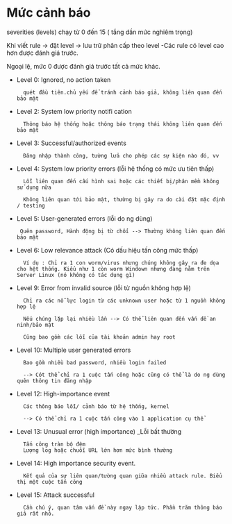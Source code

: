 # Mức cảnh báo 
severities (levels) chạy từ 0 đến 15 ( tắng dần mức nghiêm trọng)

Khi viết rule -> đặt level -> lưu trữ phân cấp theo level -Các rule có level cao hơn được đánh giá trước.

Ngoại lệ, mức 0 được đánh giá trước tất cả mức khác.

- Level 0: Ignored, no action taken

        quét đầu tiên.chủ yếu để tránh cảnh báo giả, không liên quan đến bảo mật
- Level 2: System low priority notifi cation

        Thông báo hệ thống hoặc thông báo trạng thái không liên quan đến bảo mật

- Level 3: Successful/authorized events

        Đăng nhập thành công, tường lửa cho phép các sự kiện nào đó, vv

- Level 4: System low priority errors (lỗi hệ thống có mức ưu tiên thấp)

        Lỗi liên quan đến cấu hình sai hoặc các thiết bị/phân mềm không sử dụng nữa

        Không liên quan tới bảo mật, thường bị gây ra do cài đặt mặc định / testing

- Level 5: User-generated errors (lỗi do ng dùng)

       Quên password, Hành động bị từ chối --> Thường không liên quan đến bảo mật

- Level 6: Low relevance attack (Có dấu hiệu tấn công mức thấp)

        Ví dụ : Chỉ ra 1 con worm/virus nhưng chúng không gây ra đe dọa cho hệt thống. Kiểu như 1 còn worm Windown nhưng đang nằm trên Server Linux (nó không có tác dụng gì)
- Level 9: Error from invalid source (lỗi từ nguồn không hợp lệ)

        Chỉ ra các nỗ lực login từ các unknown user hoặc từ 1 nguồn không hợp lệ

        Nếu chúng lặp lại nhiều lần --> Có thể liên quan đến vấn đề an ninh/bảo mật

        Cũng bao gồm các lỗi của tài khoản admin hay root

- Level 10: Multiple user generated errors

        Bao gồm nhiều bad password, nhiều login failed

        --> Cót thể chỉ ra 1 cuộc tấn công hoặc cũng có thể là do ng dùng quên thông tin đăng nhập

- Level 12: High-importance event 

        Các thông báo lỗi/ cảnh báo từ hệ thống, kernel

        --> Có thể chỉ ra 1 cuộc tấn công vào 1 application cụ thể

- Level 13: Unusual error (high importance) _Lỗi bất thường

        Tấn công tràn bộ đệm
        Lượng log hoặc chuỗi URL lớn hơn mức bình thường

- Level 14: High importance security event.

        Kết quả của sự liên quan/tường quan giữa nhiều attack rule. Biểu thị một cuộc tấn công 
- Level 15: Attack successful

        Cần chú ý, quan tâm vấn đề này ngay lập tức. Phần trăm thông báo giả rất nhỏ.

